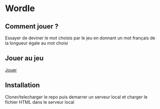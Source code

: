 # Wordle

## Comment jouer ?

Essayer de deviner le mot choisis par le jeu en donnant un mot français de la longueur égale au mot choisi

## Jouer au jeu
[Jouer](https://slashinkun.github.io/wordle/)

## Installation
Cloner/telecharger le repo puis demarrer un serveur local et charger le fichier HTML dans le serveur local
